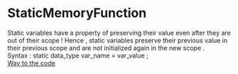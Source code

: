 # StaticMemoryFunction
Static variables have a property of preserving their value even after they are out of their scope ! Hence , static variables preserve their previous value in their previous scope and are not initialized again in the new scope .<br/>
Syntax :
static data_type var_name = var_value ; <br/>
[Way to the code](https://github.com/ASTHA193/StaticMemoryFunction/commit/49cb165354e9d28ca9f448afd4084d21d4ac92c5)

